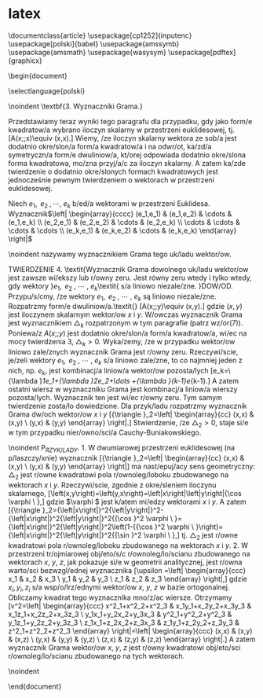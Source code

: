 latex
=====
\documentclass{article}
\usepackage[cp1252]{inputenc}
\usepackage[polski]{babel}
\usepackage{amssymb}
\usepackage{amsmath}
\usepackage{wasysym} 
\usepackage[pdftex]{graphicx}

\begin{document}

\selectlanguage{polski} 

\noindent \textbf{3. Wyznaczniki Grama.}

 Przedstawiamy teraz wyniki tego paragrafu dla przypadku, gdy jako form/e kwadratow/a wybrano iloczyn skalarny w przestrzeni euklidesowej, tj.
\[A(x;;x)\equiv (x,x).\] 
Wiemy, /ze iloczyn skalarny wektora ze sob/a jest dodatnio okre/slon/a form/a kwadratow/a i na odwr/ot, ka/zd/a symetryczn/a form/e dwuliniow/a, kt/orej odpowiada dodatnio okre/slona forma kwadratowa, mo/zna przyj/a/c za iloczyn skalarny. A zatem ka/zde twierdzenie o dodatnio okre/slonych formach kwadratowych jest jednocześnie pewnym twierdzeniem o wektorach w przestrzeni euklidesowej.

 Niech $e_1,{\ e}_{2\ },\cdots ,\ e_k$  b/ed/a wektorami w przestrzeni Euklidesa. Wyznacznik$\left| \begin{array}{cccc}
(e_1,e_1) & (e_1,e_2) & \cdots  & (e_1,e_k) \\ 
(e_2,e_1) & (e_2,e_2) & \cdots  & (e_2,e_k) \\ 
\cdots  & \cdots  & \cdots  & \cdots  \\ 
(e_k,e_1) & (e_k,e_2) & \cdots  & (e_k,e_k) \end{array}
\right|$

\noindent nazywamy wyznacznikiem Grama tego uk/ladu wektor/ow.

 TWIERDZENIE 4. \textit{Wyznacznik Grama dowolnego uk/ladu wektor/ow jest zawsze wi/ekszy lub r/owny zeru. Jest równy zeru wtedy i tylko wtedy, gdy wektory }$e_1,{\ e}_{2\ },\ \cdots \ ,\ e_k$\textit{ s/a liniowo niezale/zne. }DOW/OD. Przypu/s/cmy, /ze wektory $e_1,{\ e}_{2\ },\ \cdots \ ,\ e_k$ są liniowo niezale/zne. Rozpatrzmy form/e dwuliniow/a.\textit{}
\[A(x;;y)\equiv (x,y).\] 
gdzie $(x,y)$ jest iloczynem skalarnym wektor/ow $x$ i $y$. W/owczas wyznacznik Grama jest wyznacznikiem  ${\triangle }_k$ rozpatrzonym w tym paragrafie (patrz wz/or(7)). Poniewa/z $A(x;;y)$ jest dodatnio okre/slon/a form/a kwadratow/a, wi/ec na mocy twierdzenia 3, ${\triangle }_k>0$. Wyka/zemy, /ze w przypadku wektor/ow liniowo zale/znych wyznacznik Grama jest r/owny zeru. Rzeczywi/scie, je/zeli wektory $e_1,{\ e}_{2\ },\ \cdots \ ,\ e_k$ s/a liniowo zale/zne, to co najmniej jeden z nich, np. $e_k$, jest kombinacj/a liniow/a wektor/ow pozosta/lych
\[e_k=\ {\lambda }_1e_1+{\lambda }_2e_2+\dots +{\lambda }_{k-1}e_{k-1}.\] 
A zatem ostatni wiersz w wyznaczniku Grama jest kombinacj/a liniow/a wierszy pozosta/lych. Wyznacznik ten jest wi/ec r/owny zeru. Tym samym twierdzenie zosta/lo dowiedzione.  Dla przyk/ladu rozpatrzmy wyznacznik Grama dw/och wektor/ow $x$ i $y$
\[{\triangle }_2=\left| \begin{array}{cc}
(x,x) & (x,y) \\ 
(y,x) & (y,y) \end{array}
\right|.\] 
Stwierdzenie, /ze ${\triangle }_2>0$, staje si/e w tym przypadku nier/owno/sci/a Cauchy-Buniakowskiego.

\noindent P${}_{RZYK/LADY}$. 1. W dwumiarowej przestrzeni euklidesowej (na p/laszczy/xnie) wyznacznik
\[{\triangle }_2=\left| \begin{array}{cc}
(x,x) & (x,y) \\ 
(y,x) & (y,y) \end{array}
\right|\] 
ma nast/epuj/acy sens geometryczny: ${\triangle }_2$ jest r/owne kwadratowi pola r/ownoleg/loboku zbudowanego na wektorach $x$ i $y$. Rzeczywi/scie, zgodnie z okre/sleniem iloczynu skalarnego,
\[\left(x,y\right)=\left(y,x\right)=\left|x\right|\left|y\right|{\cos  \varphi \ },\] 
gdzie $\varphi $ jest k/atem mi/edzy wektorami $x$ i $y$.  A zatem
\[{\triangle }_2={\left|x\right|}^2{\left|y\right|}^2-{\left|x\right|}^2{\left|y\right|}^2{{\cos }^2 \varphi \ }={\left|x\right|}^2{\left|y\right|}^2\left(1-{{\cos }^2 \varphi \ }\right)={\left|x\right|}^2{\left|y\right|}^2{{\sin }^2 \varphi \ },\] 
tj. ${\triangle }_2$ jest r/owne kwadratowi pola r/ownoleg/loboku zbudowanego na wektorach $x$ i $y$. 2. W przestrzeni tr/ojmiarowej obj/eto/s/c r/ownoleg/lo/scianu zbudowanego na wektorach $x$, $y$, $z$, jak pokazuje si/e w geometrii analitycznej, jest r/owna warto/sci bezwzgl/ednej wyznacznika
\[\upsilon =\left| \begin{array}{ccc}
x_1 & x_2 & x_3 \\ 
y_1 & y_2 & y_3 \\ 
z_1 & z_2 & z_3 \end{array}
\right|,\] 
gdzie $x_i,y_i,z_i$ s/a wsp/o/lrz/ednymi  wektor/ow $x,\ y,\ z$ w bazie ortogonalnej. Obliczamy kwadrat tego wyznacznika mno/z/ac wiersze. Otrzymamy
\[v^2=\left| \begin{array}{ccc}
x^2_1+x^2_2+x^2_3 & x_1y_1+x_2y_2+x_3y_3 & x_1z_1+x_2z_2+x_3z_3 \\ 
y_1x_1+y_2x_2+y_3x_3 & y^2_1+y^2_2+y^2_3 & y_1z_1+y_2z_2+y_3z_3 \\ 
z_1x_1+z_2x_2+z_3x_3 & z_1y_1+z_2y_2+z_3y_3 & z^2_1+z^2_2+z^2_3 \end{array}
\right|=\left| \begin{array}{ccc}
(x,x) & (x,y) & (x,z) \\ 
(y,x) & (y,y) & (y,z) \\ 
(z,x) & (z,y) & (z,z) \end{array}
\right|.\] 
A zatem wyznacznik Grama wektor/ow $x,\ y,\ z$ jest r/owny kwadratowi obj/eto/sci r/ownoleg/lo/scianu zbudowanego na tych wektorach.

\noindent 


\end{document}


